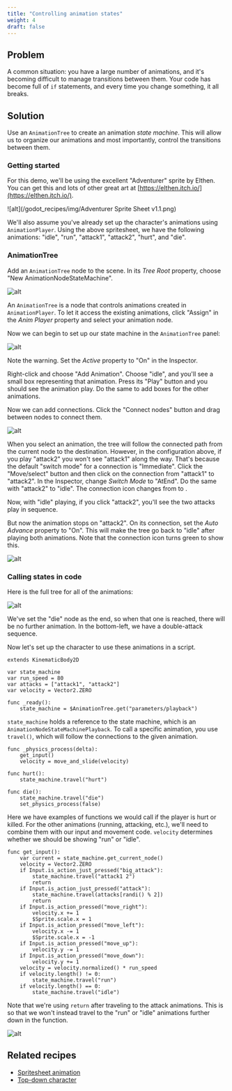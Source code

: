 ```yaml
---
title: "Controlling animation states"
weight: 4
draft: false
---
```


## Problem

A common situation: you have a large number of animations, and it's becoming difficult to manage transitions between them. Your code has become full of `if` statements, and every time you change something, it all breaks.

## Solution

Use an `AnimationTree` to create an animation _state machine_. This will allow us to organize our animations and most importantly, control the transitions between them.

### Getting started

For this demo, we'll be using the excellent "Adventurer" sprite by Elthen. You can get this and lots of other great art at [https://elthen.itch.io/](https://elthen.itch.io/).

![alt](/godot_recipes/img/Adventurer Sprite Sheet v1.1.png)

We'll also assume you've already set up the character's animations using `AnimationPlayer`. Using the above spritesheet, we have the following animations: "idle", "run", "attack1", "attack2", "hurt", and "die".

### AnimationTree

Add an `AnimationTree` node to the scene. In its _Tree Root_ property, choose "New AnimationNodeStateMachine".

![alt](/godot_recipes/img/animation_tree_01.png)

An `AnimationTree` is a node that controls animations created in `AnimationPlayer`. To let it access the existing animations, click "Assign" in the _Anim Player_ property and select your animation node.

Now we can begin to set up our state machine in the `AnimationTree` panel:

![alt](/godot_recipes/img/animation_tree_02.png)

Note the warning. Set the _Active_ property to "On" in the Inspector.

Right-click and choose "Add Animation". Choose "idle", and you'll see a small box representing that animation. Press its "Play" button and you should see the animation play. Do the same to add boxes for the other animations.

Now we can add connections. Click the "Connect nodes" button and drag between nodes to connect them.

![alt](/godot_recipes/img/animation_tree_03.png)

When you select an animation, the tree will follow the connected path from the current node to the destination. However, in the configuration above, if you play "attack2" you won't see "attack1" along the way. That's because the default "switch mode" for a connection is "Immediate". Click the "Move/select" button and then click on the connection from "attack1" to "attack2". In the Inspector, change _Switch Mode_ to "AtEnd". Do the same with "attack2" to "idle". The connection icon changes from <i class="fas fa-play"></i> to <i class="fas fa-step-forward"></i>.

Now, with "idle" playing, if you click "attack2", you'll see the two attacks play in sequence.

But now the animation stops on "attack2". On its connection, set the _Auto Advance_ property to "On". This will make the tree go back to "idle" after playing both animations. Note that the connection icon turns green to show this.

![alt](/godot_recipes/img/animation_tree_05.gif)

### Calling states in code

Here is the full tree for all of the animations:

![alt](/godot_recipes/img/animation_tree_06.png)

We've set the "die" node as the end, so when that one is reached, there will be no further animation. In the bottom-left, we have a double-attack sequence.

Now let's set up the character to use these animations in a script.

```gdscript
extends KinematicBody2D

var state_machine
var run_speed = 80
var attacks = ["attack1", "attack2"]
var velocity = Vector2.ZERO

func _ready():
    state_machine = $AnimationTree.get("parameters/playback")
```

`state_machine` holds a reference to the state machine, which is an `AnimationNodeStateMachinePlayback`. To call a specific animation, you use `travel()`, which will follow the connections to the given animation.

```gdscript
func _physics_process(delta):
    get_input()
    velocity = move_and_slide(velocity)

func hurt():
    state_machine.travel("hurt")

func die():
    state_machine.travel("die")
    set_physics_process(false)
```

Here we have examples of functions we would call if the player is hurt or killed. For the other animations (running, attacking, etc.), we'll need to combine them with our input and movement code. `velocity` determines whether we should be showing "run" or "idle".

```gdscript
func get_input():
    var current = state_machine.get_current_node()
    velocity = Vector2.ZERO
    if Input.is_action_just_pressed("big_attack"):
        state_machine.travel("attack1 2")
        return
    if Input.is_action_just_pressed("attack"):
        state_machine.travel(attacks[randi() % 2])
        return
    if Input.is_action_pressed("move_right"):
        velocity.x += 1
        $Sprite.scale.x = 1
    if Input.is_action_pressed("move_left"):
        velocity.x -= 1
        $Sprite.scale.x = -1
    if Input.is_action_pressed("move_up"):
        velocity.y -= 1
    if Input.is_action_pressed("move_down"):
        velocity.y += 1
    velocity = velocity.normalized() * run_speed
    if velocity.length() != 0:
        state_machine.travel("run")
    if velocity.length() == 0:
        state_machine.travel("idle")
```

Note that we're using `return` after traveling to the attack animations. This is so that we won't instead travel to the "run" or "idle" animations further down in the function.

![alt](/godot_recipes/img/animation_tree_07.gif)

## Related recipes

- [Spritesheet animation](http://kidscancode.org/godot_recipes/animation/spritesheet_animation/)
- [Top-down character](http://kidscancode.org/godot_recipes/2d/topdown_movement/#option-1-8-way-movement)